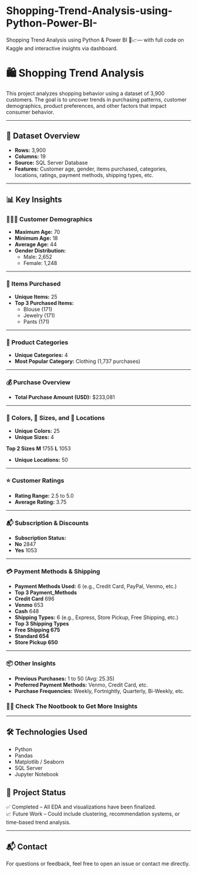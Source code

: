# Shopping-Trend-Analysis-using-Python-Power-BI-
Shopping Trend Analysis using Python &amp; Power BI 🛒📈— with full code on Kaggle and interactive insights via dashboard.
# 🛍️ Shopping Trend Analysis

This project analyzes shopping behavior using a dataset of 3,900 customers. The goal is to uncover trends in purchasing patterns, customer demographics, product preferences, and other factors that impact consumer behavior.

---

## 📁 Dataset Overview

- **Rows:** 3,900
- **Columns:** 19
- **Source:** SQL Server Database
- **Features:** Customer age, gender, items purchased, categories, locations, ratings, payment methods, shipping types, etc.

---

## 📊 Key Insights

### 🧑‍🤝‍🧑 Customer Demographics
- **Maximum Age:** 70  
- **Minimum Age:** 18  
- **Average Age:** 44  
- **Gender Distribution:**  
  - Male: 2,652  
  - Female: 1,248  

---

### 🛒 Items Purchased
- **Unique Items:** 25  
- **Top 3 Purchased Items:**  
  - Blouse (171)  
  - Jewelry (171)  
  - Pants (171)  

---

### 🧾 Product Categories
- **Unique Categories:** 4  
- **Most Popular Category:** Clothing (1,737 purchases)

---

### 💰 Purchase Overview
- **Total Purchase Amount (USD):** $233,081  

---

### 🎨 Colors, 📏 Sizes, and 📍 Locations
- **Unique Colors:** 25  
- **Unique Sizes:** 4
   
**Top 2 Sizes**
**M**    1755
**L**    1053 
- **Unique Locations:** 50  

---

### ⭐ Customer Ratings
- **Rating Range:** 2.5 to 5.0  
- **Average Rating:** 3.75  

---

### 📬 Subscription & Discounts
- **Subscription Status:** 
- **No**      2847
- **Yes**     1053

---

### 💳 Payment Methods & Shipping
- **Payment Methods Used:** 6 (e.g., Credit Card, PayPal, Venmo, etc.)  
- **Top 3 Payment_Methods**
- **Credit Card**    696
- **Venmo**         653
- **Cash**           648
- **Shipping Types:** 6 (e.g., Express, Store Pickup, Free Shipping, etc.)
- **Top 3 Shipping Types**
- **Free Shipping    675**
- **Standard         654**
- **Store Pickup     650**

---

### 📦 Other Insights
- **Previous Purchases:** 1 to 50 (Avg: 25.35)  
- **Preferred Payment Methods:** Venmo, Credit Card, etc.  
- **Purchase Frequencies:** Weekly, Fortnightly, Quarterly, Bi-Weekly, etc.

### 🔎💡 Check The Nootbook to Get More Insights
---
## 🛠️ Technologies Used

- Python
- Pandas
- Matplotlib / Seaborn
- SQL Server
- Jupyter Notebook




## 📌 Project Status

✅ Completed – All EDA and visualizations have been finalized.  
📈 Future Work – Could include clustering, recommendation systems, or time-based trend analysis.

---

## 📬 Contact

For questions or feedback, feel free to open an issue or contact me directly.


